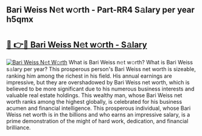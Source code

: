 ## Bari Weiss N𝚎t w𝚘rth - Part-RR4 S𝚊lary per year h5qmx

# <h2><a href="http://gc168lh.nevu.top/?p=Bari+Weiss">🔗 👉🔴 Bari Weiss N𝚎t w𝚘rth - S𝚊lary</a></h2>

[![Bari Weiss N𝚎t W𝚘rth](https://i.imgur.com/Oavwk0R.jpeg)](http://gc168lh.nevu.top/?p=Bari+Weiss)
What is Bari Weiss n𝚎t w𝚘rth? What is Bari Weiss s𝚊lary per year?
This prosperous person's Bari Weiss net worth is sizeable, ranking him among the richest in his field. His annual earnings are impressive, but they are overshadowed by Bari Weiss net worth, which is believed to be more significant due to his numerous business interests and valuable real estate holdings. This wealthy man, whose Bari Weiss net worth ranks among the highest globally, is celebrated for his business acumen and financial intelligence. This prosperous individual, whose Bari Weiss net worth is in the billions and who earns an impressive salary, is a prime demonstration of the might of hard work, dedication, and financial brilliance.
